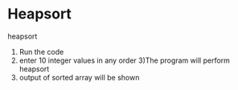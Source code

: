 # Heapsort
heapsort
1) Run the code
2) enter 10 integer values in any order
3)The program will perform heapsort 
4) output of sorted array will be shown
